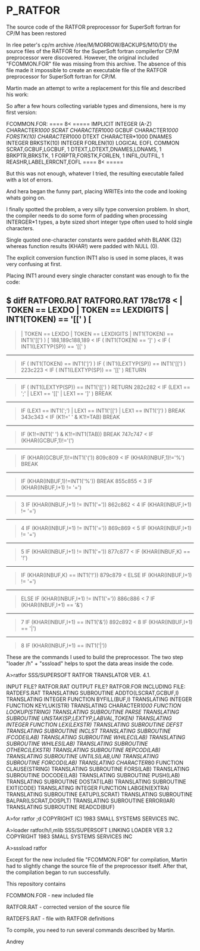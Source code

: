 # P_RATFOR
The source code of the RATFOR preprocessor for SuperSoft fortran  for CP/M has been restored

In rlee peter's cp/m archive /rlee/M/MORROW/BACKUPS/M10/D1/
the source files of the RATFOR for the SuperSoft fortran compilerfor CP/M preprocessor were discovered.
However, the original included "FCOMMON.FOR" file was missing from this archive. The absence of this file made it impossible to create an executable file of the RATFOR preprocessor for SuperSoft fortran for CP/M.

Martin made an attempt to write a replacement for this file and described his work:

So after a few hours collecting variable types and dimensions, 
here is my first version: 

FCOMMON.FOR: 
==== 8< ===== 
IMPLICIT INTEGER (A-Z) 
CHARACTER*1000 SCRAT 
CHARACTER*1000 GCBUF 
CHARACTER*1000 FORSTK(10) 
CHARACTER*1000 DTEXT 
CHARACTER*1000 DNAMES 
INTEGER BRKSTK(10) 
INTEGER FORLEN(10) 
LOGICAL EOFL 
COMMON SCRAT,GCBUF,LGCBUF, 
1 DTEXT,LDTEXT,DNAMES,LDNAMS, 
1 BRKPTR,BRKSTK, 
1 FORPTR,FORSTK,FORLEN, 
1 INFIL,OUTFIL, 
1 REASHR,LABEL,ERRCNT,EOFL 
==== 8< ===== 


But this was not enough, whatever I tried, the resulting 
executable failed with a lot of errors. 

And hera began the funny part, placing WRITEs into the code 
and looking whats going on. 


I finally spotted the problem, a very silly type conversion problem. 
In short, the compiler needs to do some form of padding when processing 
INTERGER*1 types, a byte sized short integer type often used to hold 
single characters. 

Single quoted one-character constants were padded whith BLANK (32) 
whereas function results (KHAR!) were padded with NULL (0). 

The explicit conversion function INT1 also is used in some places, 
it was very confusing at first. 


Placing INT1 around every single character constant was enough to fix 
the code: 


$ diff RATFOR0.RAT RATFOR0.RAT 
178c178 
< | TOKEN == LEXDO | TOKEN == LEXDIGITS | INT1(TOKEN) == '[[' ) [ 
--- 
> | TOKEN == LEXDO | TOKEN == LEXDIGITS | INT1(TOKEN) == INT1('[[') ) [ 
188,189c188,189 
< IF ( INT1(TOKEN) == ']' ) 
< IF ( INT1(LEXTYP(SP)) == '[[' ) 
--- 
> IF ( INT1(TOKEN) == INT1(']') ) 
> IF ( INT1(LEXTYP(SP)) == INT1('[[') ) 
223c223 
< IF ( INT1(LEXTYP(SP)) == '[[' ) RETURN 
--- 
> IF ( INT1(LEXTYP(SP)) == INT1('[[') ) RETURN 
282c282 
< IF (LEX1 == ';' | LEX1 == '[[' | LEX1 == ']' ) BREAK 
--- 
> IF (LEX1 == INT1(';') | LEX1 == INT1('[[') | LEX1 == INT1(']') ) BREAK 
343c343 
< IF (K1!=' ' & K1!=TAB) BREAK 
--- 
> IF (K1!=INT1(' ') & K1!=INT1(TAB)) BREAK 
747c747 
< IF (KHAR(GCBUF,1)!='(') 
--- 
> IF (KHAR(GCBUF,1)!=INT1('(')) 
809c809 
< IF (KHAR(INBUF,1)!='%') BREAK 
--- 
> IF (KHAR(INBUF,1)!=INT1('%')) BREAK 
855c855 
< 3 IF (KHAR(INBUF,I+1) != '=') 
--- 
> 3 IF (KHAR(INBUF,I+1) != INT1('=')) 
862c862 
< 4 IF (KHAR(INBUF,I+1) != '=') 
--- 
> 4 IF (KHAR(INBUF,I+1) != INT1('=')) 
869c869 
< 5 IF (KHAR(INBUF,I+1) != '=') 
--- 
> 5 IF (KHAR(INBUF,I+1) != INT1('=')) 
877c877 
< IF (KHAR(INBUF,K) == '!') 
--- 
> IF (KHAR(INBUF,K) == INT1('!')) 
879c879 
< ELSE IF (KHAR(INBUF,I+1) != '=') 
--- 
> ELSE IF (KHAR(INBUF,I+1) != INT1('=')) 
886c886 
< 7 IF (KHAR(INBUF,I+1) == '&') 
--- 
> 7 IF (KHAR(INBUF,I+1) == INT1('&')) 
892c892 
< 8 IF (KHAR(INBUF,I+1) == '|') 
--- 
> 8 IF (KHAR(INBUF,I+1) == INT1('|')) 


These are the commands I used to build the preprocessor. 
The two step "loader /h" + "sssload" helps to spot 
the data areas inside the code. 



A>ratfor 
SSS/SUPERSOFT RATFOR TRANSLATOR VER. 4.1. 

INPUT FILE? RATFOR.RAT 
OUTPUT FILE? RATFOR.FOR 
INCLUDING FILE: RATDEFS.RAT 
TRANSLATING SUBROUTINE ADDTO(LSCRAT,GCBUF,I) 
TRANSLATING INTEGER FUNCTION BYFILL(BUF,I) 
TRANSLATING INTEGER FUNCTION KEYLUK(STR) 
TRANSLATING CHARACTER*1000 FUNCTION LOOKUP(STRING) 
TRANSLATING SUBROUTINE PARSE 
TRANSLATING SUBROUTINE UNSTAK(SP,LEXTYP,LABVAL,TOKEN) 
TRANSLATING INTEGER FUNCTION LEX(LEXSTR) 
TRANSLATING SUBROUTINE DEFST 
TRANSLATING SUBROUTINE INCLST 
TRANSLATING SUBROUTINE IFCODE(LAB) 
TRANSLATING SUBROUTINE WHILEC(LAB) 
TRANSLATING SUBROUTINE WHILES(LAB) 
TRANSLATING SUBROUTINE OTHERC(LEXSTR) 
TRANSLATING SUBROUTINE REPCOD(LAB) 
TRANSLATING SUBROUTINE UNTILS(LAB,UN) 
TRANSLATING SUBROUTINE FORCOD(LAB) 
TRANSLATING CHARACTER*80 FUNCTION CLAUSE(STRING) 
TRANSLATING SUBROUTINE FORS(LAB) 
TRANSLATING SUBROUTINE DOCODE(LAB) 
TRANSLATING SUBROUTINE PUSH(LAB) 
TRANSLATING SUBROUTINE DOSTAT(LAB) 
TRANSLATING SUBROUTINE EXIT(CODE) 
TRANSLATING INTEGER FUNCTION LABGEN(EXTRA) 
TRANSLATING SUBROUTINE EATUP(LSCRAT) 
TRANSLATING SUBROUTINE BALPAR(LSCRAT,DOSPLT) 
TRANSLATING SUBROUTINE ERROR(IAR) 
TRANSLATING SUBROUTINE READCD(BUF) 

A>for ratfor ;d 
COPYRIGHT (C) 1983 SMALL SYSTEMS SERVICES INC. 

A>loader ratfor/h/l,mlib 
SSS/SUPERSOFT LINKING LOADER VER 3.2 
COPYRIGHT 1983 SMALL SYSTEMS SERVICES INC 



A>sssload ratfor 

Except for the new included file "FCOMMON.FOR"  for compilation, Martin had to slightly change the source file of the preprocessor itself. After that, the compilation began to run successfully.

This repository contains

FCOMMON.FOR - new included file

RATFOR.RAT - corrected version of the source file

RATDEFS.RAT - file with RATFOR definitions

To compile, you need to run several commands
described by Martin.

Andrey
